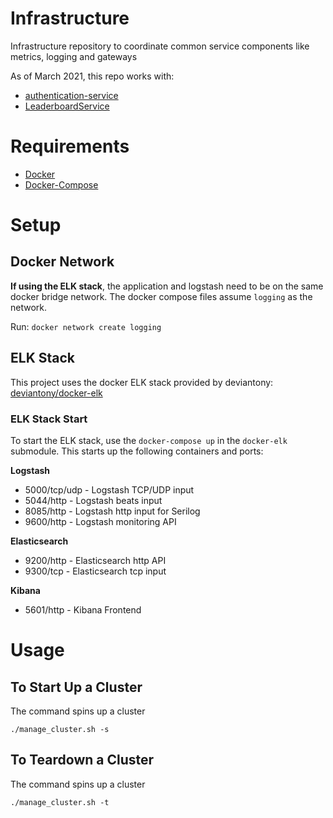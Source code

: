 # Infrastructure
Infrastructure repository to coordinate common service components like metrics, logging and gateways

As of March 2021, this repo works with:
* [authentication-service](https://github.com/terepaii/authentication-service) 
* [LeaderboardService](https://github.com/terepaii/LeaderboardService)


# Requirements
- [Docker](https://docs.docker.com/get-docker/)
- [Docker-Compose](https://docs.docker.com/compose/install/)


# Setup
## Docker Network
**If using the ELK stack**, the application and logstash need to be on the same docker bridge network. The docker compose files assume `logging` as the network.

Run: `docker network create logging`


## ELK Stack
This project uses the docker ELK stack provided by deviantony: [deviantony/docker-elk](https://github.com/deviantony/docker-elk)

### ELK Stack Start
To start the ELK stack, use the `docker-compose up` in the `docker-elk` submodule. This starts up the following containers and ports:

**Logstash**
 - 5000/tcp/udp - Logstash TCP/UDP input 
 - 5044/http - Logstash beats input
 - 8085/http - Logstash http input for Serilog
 - 9600/http - Logstash monitoring API

**Elasticsearch**
 - 9200/http - Elasticsearch http API
 - 9300/tcp - Elasticsearch tcp input

**Kibana**
 - 5601/http - Kibana Frontend


# Usage

## To Start Up a Cluster

The command spins up a cluster

```
./manage_cluster.sh -s
```

## To Teardown a Cluster

The command spins up a cluster

```
./manage_cluster.sh -t
```




